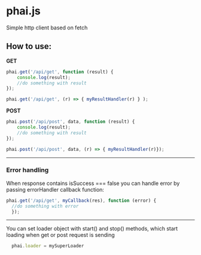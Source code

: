 # phai.js
Simple http client based on fetch



## How to use:

__GET__
  ```js
  phai.get('/api/get', function (result) {
      console.log(result);
      //do something with result
  });
  ```
  ```js
  phai.get('/api/get', (r) => { myResultHandler(r) } );
  ```

__POST__
  ```js
  phai.post('/api/post', data, function (result) { 
      console.log(result);
      //do something with result
  });
  ```
  
  ```js
  phai.post('/api/post', data, (r) => { myResultHandler(r)});
  ```
  ____
  ### Error handling
  
  When response contains isSuccess === false you can handle error by passing errorHandler callback function:
  ```js
  phai.get('/api/get', myCallback(res), function (error) {
    //do something with error 
    });
  ```
  ____
  
  You can set loader object with start() and stop() methods, which start loading when get or post request is sending
  
```js
  phai.loader = mySuperLoader
```

